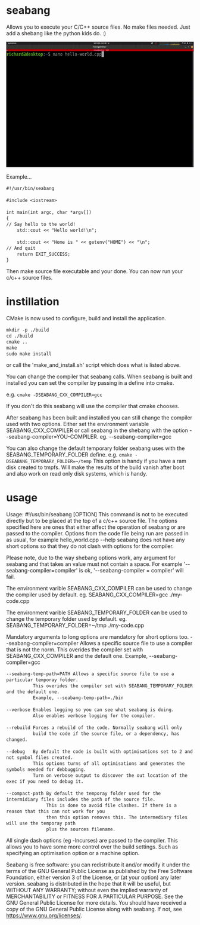 # seabang
Allows you to execute your C/C++ source files. No make files needed. Just add a shebang like the python kids do. :)

<img src="./seabang-example.gif"/>


Example...
```
#!/usr/bin/seabang

#include <iostream>

int main(int argc, char *argv[])
{
// Say hello to the world!
    std::cout << "Hello world!\n";

    std::cout << "Home is " << getenv("HOME") << "\n";
// And quit
    return EXIT_SUCCESS;
}
```
Then make source file executable and your done. You can now run your c/c++ source files.

# instillation
CMake is now used to configure, build and install the application.

```
mkdir -p ./build
cd ./build
cmake ..
make
sudo make install
```

or call the 'make_and_install.sh' script which does what is listed above.

You can change the compiler that seabang calls. When seabang is built and installed you can set the compiler by passing in a define into cmake.

e.g.
```cmake -DSEABANG_CXX_COMPILER=gcc```

If you don't do this seabang will use the compiler that cmake chooses.

After seabang has been built and installed you can still change the compiler used with two options. Either set the environment variable SEABANG_CXX_COMPILER or call seabang in the shebang with the option --seabang-compiler=YOU-COMPILER. eg. --seabang-compiler=gcc

You can also change the default temporary folder seabang uses with the SEABANG_TEMPORARY_FOLDER define.
e.g.
```cmake -DSEABANG_TEMPORARY_FOLDER=~/temp```
    This option is handy if you have a ram disk created to tmpfs.
    Will make the results of the build vanish after boot and also work on read only disk systems, which is handy.

# usage

Usage: #!/usr/bin/seabang [OPTION]
This command is not to be executed directly but to be placed at the top of a c/c++ source file.
The options specified here are ones that either affect the operation of seabang or are passed to the compiler.
Options from the code file being run are passed in as usual, for example hello_world.cpp --help
seabang does not have any short options so that they do not clash with options for the compiler.

Please note, due to the way shebang options work, any argument for seabang and that takes an value
   must not contain a space. For example '--seabang-compiler=compiler' is ok,
   '--seabang-compiler = compiler' will fail.

The environment varible SEABANG_CXX_COMPILER can be used to change the compiler used by default.
    eg. SEABANG_CXX_COMPILER=gcc ./my-code.cpp

The environment varible SEABANG_TEMPORARY_FOLDER can be used to change the temporary folder used by default.
    eg. SEABANG_TEMPORARY_FOLDER=~/tmp ./my-code.cpp


Mandatory arguments to long options are mandatory for short options too.
    --seabang-compiler=compiler Allows a specific source file to use a compiler that is not the norm.
              This overides the compiler set with SEABANG_CXX_COMPILER and the default one.
              Example, --seabang-compiler=gcc

    --seabang-temp-path=PATH Allows a specific source file to use a particular temporay folder.
              This overides the compiler set with SEABANG_TEMPORARY_FOLDER and the default one.
              Example, --seabang-temp-path=./bin

    --verbose Enables logging so you can see what seabang is doing.
              Also enables verbose logging for the compiler.

    --rebuild Forces a rebuild of the code. Normally seabang will only
              build the code if the source file, or a dependency, has changed.

    --debug   By default the code is built with optimisations set to 2 and not symbol files created.
              This options turns of all optimisations and generates the symbols needed for debbugging.
              Turn on verbose output to discover the out location of the exec if you need to debug it.

    --compact-path By default the temporay folder used for the intermidiary files includes the path of the source file.
                   This is done to avoid file clashes. If there is a reason that this can not work for you
                   then this option removes this. The intermediary files will use the temporay path
                   plus the sources filename.

All single dash options (eg -lncurses) are passed to the compiler. This allows you to have some more
control over the build settings. Such as specifying an optimisation option or a machine option.

Seabang is free software: you can redistribute it and/or modify
it under the terms of the GNU General Public License as published by
the Free Software Foundation, either version 3 of the License, or
(at your option) any later version.
seabang is distributed in the hope that it will be useful,
but WITHOUT ANY WARRANTY; without even the implied warranty of
MERCHANTABILITY or FITNESS FOR A PARTICULAR PURPOSE.  See the
GNU General Public License for more details.
You should have received a copy of the GNU General Public License
along with seabang.  If not, see <https://www.gnu.org/licenses/>.

